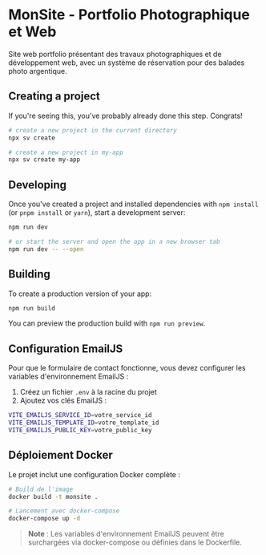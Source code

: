 # MonSite - Portfolio Photographique et Web

Site web portfolio présentant des travaux photographiques et de développement web, avec un système de réservation pour des balades photo argentique.

## Creating a project

If you're seeing this, you've probably already done this step. Congrats!

```bash
# create a new project in the current directory
npx sv create

# create a new project in my-app
npx sv create my-app
```

## Developing

Once you've created a project and installed dependencies with `npm install` (or `pnpm install` or `yarn`), start a development server:

```bash
npm run dev

# or start the server and open the app in a new browser tab
npm run dev -- --open
```

## Building

To create a production version of your app:

```bash
npm run build
```

You can preview the production build with `npm run preview`.

## Configuration EmailJS

Pour que le formulaire de contact fonctionne, vous devez configurer les variables d'environnement EmailJS :

1. Créez un fichier `.env` à la racine du projet
2. Ajoutez vos clés EmailJS :

```bash
VITE_EMAILJS_SERVICE_ID=votre_service_id
VITE_EMAILJS_TEMPLATE_ID=votre_template_id
VITE_EMAILJS_PUBLIC_KEY=votre_public_key
```

## Déploiement Docker

Le projet inclut une configuration Docker complète :

```bash
# Build de l'image
docker build -t monsite .

# Lancement avec docker-compose
docker-compose up -d
```

> **Note** : Les variables d'environnement EmailJS peuvent être surchargées via docker-compose ou définies dans le Dockerfile.
